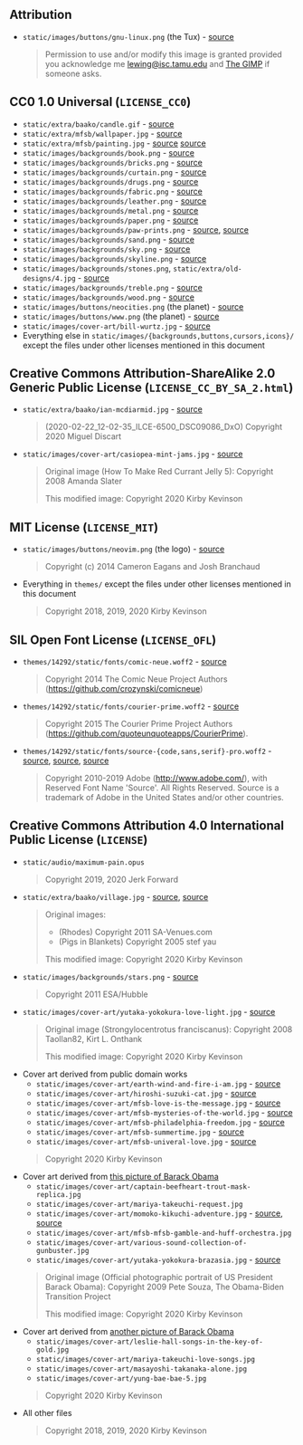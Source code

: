## Attribution

* `static/images/buttons/gnu-linux.png` (the Tux) -
  [source](https://isc.tamu.edu/~lewing/linux/)
  > Permission to use and/or modify this image is granted provided you
  > acknowledge me [lewing@isc.tamu.edu](mailto:lewing@isc.tamu.edu)
  > and [The GIMP](https://isc.tamu.edu/~lewing/gimp/) if someone
  > asks.

## CC0 1.0 Universal (`LICENSE_CC0`)

* `static/extra/baako/candle.gif` -
  [source](https://commons.wikimedia.org/wiki/File:Jeeny_candle.gif)
* `static/extra/mfsb/wallpaper.jpg` -
  [source](https://publicdomainpictures.net/en/view-image.php?image=45009&picture=damask-background-brown-orange)
* `static/extra/mfsb/painting.jpg` -
  [source](https://commons.wikimedia.org/wiki/File:Stranover,_Tobias_-_Still-Life_with_Flowers_-_Google_Art_Project.jpg)
  [source](https://publicdomainpictures.net/en/view-image.php?image=270264&picture=framed-vintage-painting)
* `static/images/backgrounds/book.png` -
  [source](https://commons.wikimedia.org/wiki/File:Ezra_Cornell's_first_book.jpg)
* `static/images/backgrounds/bricks.png` -
  [source](https://publicdomainpictures.net/en/view-image.php?image=120778&picture=grey-bricks)
* `static/images/backgrounds/curtain.png` -
  [source](https://publicdomainpictures.net/en/view-image.php?image=62656&picture=red-velvet-curtains-background)
* `static/images/backgrounds/drugs.png` -
  [source](https://publicdomainpictures.net/en/view-image.php?image=12456&picture=jellyfish-pattern)
* `static/images/backgrounds/fabric.png` -
  [source](https://publicdomainpictures.net/en/view-image.php?image=201689&picture=brown-fabric-textured-background)
* `static/images/backgrounds/leather.png` -
  [source](https://publicdomainpictures.net/en/view-image.php?image=240670&picture=sky-blue-leather-effect-background)
* `static/images/backgrounds/metal.png` -
  [source](https://publicdomainpictures.net/en/view-image.php?image=234795&picture=dirty-metal-1)
* `static/images/backgrounds/paper.png` -
  [source](https://publicdomainpictures.net/en/view-image.php?image=243760&picture=paper-creased-background)
* `static/images/backgrounds/paw-prints.png` -
  [source](https://publicdomainpictures.net/en/view-image.php?image=320107&picture=paws-dog-cat-background),
  [source](https://publicdomainpictures.net/en/view-image.php?image=138971&picture=natural-background-4)
* `static/images/backgrounds/sand.png` -
  [source](https://publicdomainpictures.net/en/view-image.php?image=162897&picture=sand-texture)
* `static/images/backgrounds/sky.png` -
  [source](https://publicdomainpictures.net/en/view-image.php?image=1279&picture=sky-with-clouds)
* `static/images/backgrounds/skyline.png` -
  [source](https://publicdomainpictures.net/en/view-image.php?image=195899&picture=chicago-skyline-at-night)
* `static/images/backgrounds/stones.png`,
  `static/extra/old-designs/4.jpg` -
  [source](https://publicdomainpictures.net/en/view-image.php?image=39502&picture=stones-background)
* `static/images/backgrounds/treble.png` -
  [source](https://publicdomainpictures.net/en/view-image.php?image=328251&picture=treble-clef-wallpaper-pattern)
* `static/images/backgrounds/wood.png` -
  [source](https://publicdomainpictures.net/en/view-image.php?image=25761&picture=wood-texture)
* `static/images/buttons/neocities.png` (the planet) -
  [source](https://publicdomainvectors.org/en/free-clipart/Vector-clip-art-of-planet-Saturn-icon/21340.html)
* `static/images/buttons/www.png` (the planet) -
  [source](https://publicdomainvectors.org/en/free-clipart/World-globe-vector-illustration/13075.html)
* `static/images/cover-art/bill-wurtz.jpg` -
  [source](https://en.wikipedia.org/wiki/File:Youtube_logo_Bill_Wurtz_17_June_2018.svg)
* Everything else in `static/images/{backgrounds,buttons,cursors,icons}/`
  except the files under other licenses mentioned in this document

## Creative Commons Attribution-ShareAlike 2.0 Generic Public License (`LICENSE_CC_BY_SA_2.html`)

* `static/extra/baako/ian-mcdiarmid.jpg` -
  [source](https://www.flickr.com/photos/miguel_discart/49680061466/)
  > (2020-02-22\_12-02-35\_ILCE-6500\_DSC09086\_DxO)
  > Copyright 2020 Miguel Discart
* `static/images/cover-art/casiopea-mint-jams.jpg` -
  [source](https://commons.wikimedia.org/wiki/File:Redcurrant_jelly_%282699068744%29.jpg)
  > Original image (How To Make Red Currant Jelly 5): Copyright 2008
  > Amanda Slater
  >
  > This modified image: Copyright 2020 Kirby Kevinson

## MIT License (`LICENSE_MIT`)

* `static/images/buttons/neovim.png` (the logo) -
  [source](https://github.com/neovim/neovim.github.io/blob/eb7c9cb55cc307b196cce8cd35a87e75d4931525/images/logo%402x.png)
  > Copyright (c) 2014 Cameron Eagans and Josh Branchaud
* Everything in `themes/` except the files under other licenses
  mentioned in this document
  > Copyright 2018, 2019, 2020 Kirby Kevinson

## SIL Open Font License (`LICENSE_OFL`)

* `themes/14292/static/fonts/comic-neue.woff2` -
  [source](https://github.com/crozynski/comicneue/blob/380f5e82c13d85c56fd0a78df58d06343cc1393b/Fonts/WebFonts/woff2/ComicNeue/ComicNeue-Regular.woff2)
  > Copyright 2014 The Comic Neue Project Authors
  > (https://github.com/crozynski/comicneue)
* `themes/14292/static/fonts/courier-prime.woff2` -
  [source](https://github.com/quoteunquoteapps/CourierPrime/blob/7fd585a2dd4c1612c79b3308e300923d1c13df93/fonts/ttf/CourierPrime-Regular.ttf)
  > Copyright 2015 The Courier Prime Project Authors
  > (https://github.com/quoteunquoteapps/CourierPrime).
* `themes/14292/static/fonts/source-{code,sans,serif}-pro.woff2` -
  [source](https://github.com/adobe-fonts/source-code-pro/blob/235b72fc43a46cacf36e7c9b45d8d4fc0d121099/WOFF2/OTF/SourceCodePro-Regular.otf.woff2),
  [source](https://github.com/adobe-fonts/source-sans-pro/blob/4bdf42c690a214a0f69410d71a6b889c5c4a695f/WOFF2/OTF/SourceSansPro-Regular.otf.woff2),
  [source](https://github.com/adobe-fonts/source-serif-pro/blob/c811345609ee81ddb83ac707c15f7defd6269963/WOFF2/OTF/SourceSerifPro-Regular.otf.woff2)
  > Copyright 2010-2019 Adobe (http://www.adobe.com/), with Reserved
  > Font Name 'Source'. All Rights Reserved. Source is a trademark of
  > Adobe in the United States and/or other countries.

## Creative Commons Attribution 4.0 International Public License (`LICENSE`)

* `static/audio/maximum-pain.opus`
  > Copyright 2019, 2020 Jerk Forward
* `static/extra/baako/village.jpg` -
  [source](https://commons.wikimedia.org/wiki/File:Village_of_Rhodes,_South_Africa.jpg),
  [source](https://commons.wikimedia.org/wiki/File:American_pigs_in_blankets.jpg)
  > Original images:
  >
  > * (Rhodes) Copyright 2011 SA-Venues.com
  > * (Pigs in Blankets) Copyright 2005 stef yau
  >
  > This modified image: Copyright 2020 Kirby Kevinson
* `static/images/backgrounds/stars.png` -
  [source](https://commons.wikimedia.org/wiki/File:Phoenix_dwarf_galaxy.jpg)
  > Copyright 2011 ESA/Hubble
* `static/images/cover-art/yutaka-yokokura-love-light.jpg` -
  [source](https://commons.wikimedia.org/wiki/File:Strongylocentrotus_franciscanus.jpg)
  > Original image (Strongylocentrotus franciscanus): Copyright 2008
  > Taollan82, Kirt L. Onthank
  >
  > This modified image: Copyright 2020 Kirby Kevinson
* Cover art derived from public domain works
	* `static/images/cover-art/earth-wind-and-fire-i-am.jpg` -
	  [source](https://commons.wikimedia.org/wiki/File:Parthenon_east_side_Acropolis_Athens,_Greece.jpg)
	* `static/images/cover-art/hiroshi-suzuki-cat.jpg` -
	  [source](https://commons.wikimedia.org/wiki/File:Bill_Clinton_in_the_White_House_Music_Room_%28cropped2%29.jpg)
	* `static/images/cover-art/mfsb-love-is-the-message.jpg` -
	  [source](https://publicdomainpictures.net/en/view-image.php?image=224135&picture=atomic-war)
	* `static/images/cover-art/mfsb-mysteries-of-the-world.jpg` -
	  [source](https://publicdomainpictures.net/en/view-image.php?image=16300&picture=zebra)
	* `static/images/cover-art/mfsb-philadelphia-freedom.jpg` -
	  [source](https://publicdomainpictures.net/en/view-image.php?image=262846&picture=lightning)
	* `static/images/cover-art/mfsb-summertime.jpg` -
	  [source](https://commons.wikimedia.org/wiki/File:Fire_hydrant_5.jpg)
	* `static/images/cover-art/mfsb-univeral-love.jpg` -
	  [source](https://publicdomainpictures.net/en/view-image.php?image=76221&picture=japanese-waves-painting)
  > Copyright 2020 Kirby Kevinson
* Cover art derived from [this picture of Barack Obama](https://commons.wikimedia.org/wiki/File:Official_portrait_of_Barack_Obama.jpg)
	* `static/images/cover-art/captain-beefheart-trout-mask-replica.jpg`
	* `static/images/cover-art/mariya-takeuchi-request.jpg`
	* `static/images/cover-art/momoko-kikuchi-adventure.jpg` -
	  [source](https://publicdomainpictures.net/en/view-image.php?image=317468&picture=summer-sunset-at-the-lake),
	  [source](https://publicdomainpictures.net/en/view-image.php?image=17111&picture=sunset)
	* `static/images/cover-art/mfsb-mfsb-gamble-and-huff-orchestra.jpg`
	* `static/images/cover-art/various-sound-collection-of-gunbuster.jpg`
	* `static/images/cover-art/yutaka-yokokura-brazasia.jpg` -
	  [source](https://publicdomainpictures.net/en/view-image.php?image=233918&picture=path-in-tropical-forest)
  > Original image (Official photographic portrait of US President
  > Barack Obama): Copyright 2009 Pete Souza, The Obama-Biden
  > Transition Project
  >
  > This modified image: Copyright 2020 Kirby Kevinson
* Cover art derived from [another picture of Barack Obama](https://commons.wikimedia.org/wiki/File:President_Barack_Obama.jpg)
	* `static/images/cover-art/leslie-hall-songs-in-the-key-of-gold.jpg`
	* `static/images/cover-art/mariya-takeuchi-love-songs.jpg`
	* `static/images/cover-art/masayoshi-takanaka-alone.jpg`
	* `static/images/cover-art/yung-bae-bae-5.jpg`
  > Copyright 2020 Kirby Kevinson
* All other files
  > Copyright 2018, 2019, 2020 Kirby Kevinson
